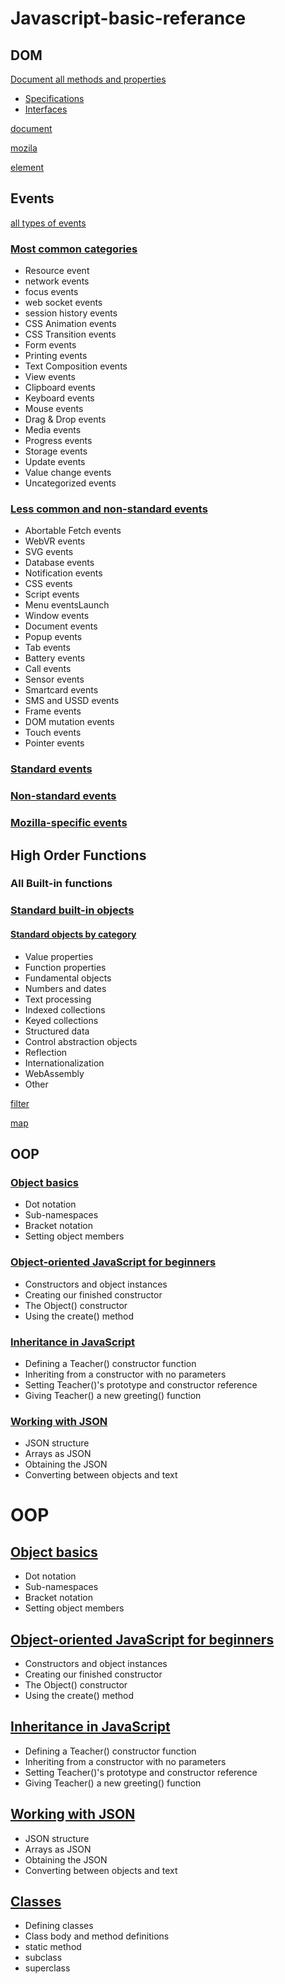 ﻿# Javascript-basic-referance

## DOM

[Document all methods and properties](https://developer.mozilla.org/en-US/docs/Web/API/Document)

 - [Specifications](https://developer.mozilla.org/en-US/docs/Web/API#Specifications)
 - [Interfaces](https://developer.mozilla.org/en-US/docs/Web/API#Interfaces)

[document](https://developer.mozilla.org/en-US/docs/Web/API/Document)

[mozila](https://developer.mozilla.org/en-US/docs/Web/API/Window)

[element](https://developer.mozilla.org/en-US/docs/Web/API/Element#Methods)

## Events

[all types of events](https://developer.mozilla.org/en-US/docs/Web/Events)

### [Most common categories](https://developer.mozilla.org/en-US/docs/Web/Events#Most_common_categories)

 - Resource event
 - network events
 - focus events
 - web socket events
 - session history events
 - CSS Animation events
 - CSS Transition events
 - Form events
 - Printing events
 - Text Composition events
 - View events
 - Clipboard events
 - Keyboard events
 - Mouse events
 - Drag & Drop events
 - Media events
 - Progress events
 - Storage events
 - Update events
 - Value change events
 - Uncategorized events

### [Less common and non-standard events](https://developer.mozilla.org/en-US/docs/Web/Events#Less_common_and_non-standard_events)

 - Abortable Fetch events
 - WebVR events
 - SVG events
 - Database events
 - Notification events
 - CSS events
 - Script events
 - Menu eventsLaunch
 - Window events
 - Document events
 - Popup events
 - Tab events
 - Battery events
 - Call events
 - Sensor events
 - Smartcard events
 - SMS and USSD events
 - Frame events
 - DOM mutation events
 - Touch events
 - Pointer events

### [Standard events](https://developer.mozilla.org/en-US/docs/Web/Events#Standard_events)

### [Non-standard events](https://developer.mozilla.org/en-US/docs/Web/Events#Non-standard_events)

### [Mozilla-specific events](https://developer.mozilla.org/en-US/docs/Web/Events#Mozilla-specific_events)


## High Order Functions

### All Built-in functions

### [Standard built-in objects](https://developer.mozilla.org/en-US/docs/Web/JavaScript/Reference/Global_Objects)

#### [Standard objects by category](https://developer.mozilla.org/en-US/docs/Web/JavaScript/Reference/Global_Objects#Standard_objects_by_category)

 - Value properties
 - Function properties
 - Fundamental objects
 - Numbers and dates
 - Text processing
 - Indexed collections
 - Keyed collections
 - Structured data
 - Control abstraction objects
 - Reflection
 - Internationalization
 - WebAssembly
 - Other

[filter](https://developer.mozilla.org/en-US/docs/Web/JavaScript/Reference/Global_Objects/Array/filter)

[map](https://developer.mozilla.org/en-US/docs/Web/JavaScript/Reference/Global_Objects/Array/map)

## OOP

### [Object basics](https://developer.mozilla.org/en-US/docs/Learn/JavaScript/Objects/Basics)

 - Dot notation
 - Sub-namespaces
 - Bracket notation
 - Setting object members

### [Object-oriented Java​Script for beginners](https://developer.mozilla.org/en-US/docs/Learn/JavaScript/Objects/Object-oriented_JS)

 - Constructors and object instances
 - Creating our finished constructor
 - The Object() constructor
 - Using the create() method

### [Inheritance in Java​Script](https://developer.mozilla.org/en-US/docs/Learn/JavaScript/Objects/Inheritance)

 - Defining a Teacher() constructor function
 - Inheriting from a constructor with no parameters
 - Setting Teacher()'s prototype and constructor reference
 - Giving Teacher() a new greeting() function

### [Working with JSON](https://developer.mozilla.org/en-US/docs/Learn/JavaScript/Objects/JSON)

 - JSON structure
 - Arrays as JSON
 - Obtaining the JSON
 - Converting between objects and text

# OOP

## [Object basics](https://developer.mozilla.org/en-US/docs/Learn/JavaScript/Objects/Basics)

 - Dot notation
 - Sub-namespaces
 - Bracket notation
 - Setting object members

## [Object-oriented Java​Script for beginners](https://developer.mozilla.org/en-US/docs/Learn/JavaScript/Objects/Object-oriented_JS)

 - Constructors and object instances
 - Creating our finished constructor
 - The Object() constructor
 - Using the create() method

## [Inheritance in Java​Script](https://developer.mozilla.org/en-US/docs/Learn/JavaScript/Objects/Inheritance)

 - Defining a Teacher() constructor function
 - Inheriting from a constructor with no parameters
 - Setting Teacher()'s prototype and constructor reference
 - Giving Teacher() a new greeting() function

 ## [Working with JSON](https://developer.mozilla.org/en-US/docs/Learn/JavaScript/Objects/JSON)

 - JSON structure
 - Arrays as JSON
 - Obtaining the JSON
 - Converting between objects and text

 ## [Classes](https://developer.mozilla.org/en-US/docs/Web/JavaScript/Reference/Classes)

  - Defining classes
  - Class body and method definitions
  - static method
  - subclass
  - superclass
